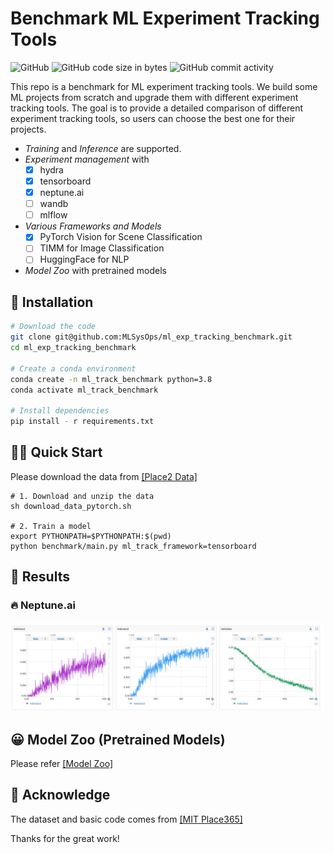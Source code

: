 # Benchmark ML Experiment Tracking Tools

![GitHub](https://img.shields.io/github/license/breezeml/ml_exp_tracking_benchmark) ![GitHub code size in bytes](https://img.shields.io/github/languages/code-size/breezeml/ml_exp_tracking_benchmark) ![GitHub commit activity](https://img.shields.io/github/commit-activity/m/breezeml/ml_exp_tracking_benchmark)

This repo is a benchmark for ML experiment tracking tools. We build some ML projects from scratch and upgrade them with different experiment tracking tools. The goal is to provide a detailed comparison of different experiment tracking tools, so users can choose the best one for their projects.

- *Training* and *Inference* are supported.
- *Experiment management* with
    - [x] hydra
    - [x] tensorboard
    - [x] neptune.ai
    - [ ] wandb
    - [ ] mlflow
- *Various Frameworks and Models*
    - [x] PyTorch Vision for Scene Classification
    - [ ] TIMM for Image Classification
    - [ ] HuggingFace for NLP

- *Model Zoo* with pretrained models

## :rocket: Installation

```bash
# Download the code
git clone git@github.com:MLSysOps/ml_exp_tracking_benchmark.git
cd ml_exp_tracking_benchmark

# Create a conda environment
conda create -n ml_track_benchmark python=3.8
conda activate ml_track_benchmark

# Install dependencies
pip install - r requirements.txt
```

## :running_woman: Quick Start

Please download the data from [[Place2 Data]](http://places2.csail.mit.edu/download.html)

```shell
# 1. Download and unzip the data
sh download_data_pytorch.sh

# 2. Train a model
export PYTHONPATH=$PYTHONPATH:$(pwd)
python benchmark/main.py ml_track_framework=tensorboard
```

## :hammer: Results

### :fire: Neptune.ai
![image](doc/img/neptune.jpg)


## :grinning: Model Zoo (Pretrained Models)

Please refer [[Model Zoo]](model_zoo.md)

## :tada: Acknowledge

The dataset and basic code comes from [[MIT Place365]](https://github.com/CSAILVision/places365)

Thanks for the great work!
